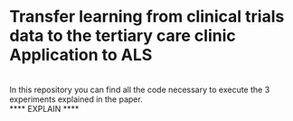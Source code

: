 # Transfer learning from clinical trials data to the tertiary care clinic Application to ALS
<br>
In this repository you can find all the code necessary to execute the 3 experiments explained in the paper.<br>
**** EXPLAIN ****
